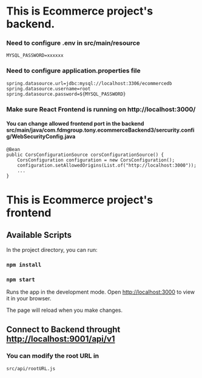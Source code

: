# This is Ecommerce project's backend.

### Need to configure .env in src/main/resource

    MYSQL_PASSWORD=xxxxxx

### Need to configure application.properties file
    spring.datasource.url=jdbc:mysql://localhost:3306/ecommercedb
    spring.datasource.username=root
    spring.datasource.password=${MYSQL_PASSWORD}

### Make sure React Frontend is running on http://localhost:3000/
#### You can change allowed frontend port in the backend src/main/java/com.fdmgroup.tony.ecommerceBackend3/sercurity.config/WebSecurityConfig.java

    @Bean
    public CorsConfigurationSource corsConfigurationSource() {
        CorsConfiguration configuration = new CorsConfiguration();
        configuration.setAllowedOrigins(List.of("http://localhost:3000"));
        ...
    }


# This is Ecommerce project's frontend

## Available Scripts

In the project directory, you can run:
### `npm install`
### `npm start`

Runs the app in the development mode.
Open [http://localhost:3000](http://localhost:3000) to view it in your browser.

The page will reload when you make changes.

## Connect to Backend throught [http://localhost:9001/api/v1](http://localhost:9001/api/v1)
### You can modify the root URL in 
    src/api/rootURL.js